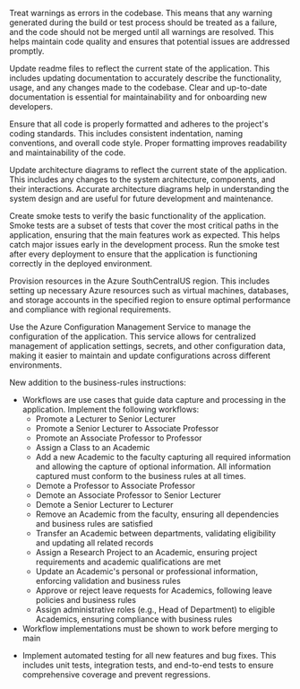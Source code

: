 Treat warnings as errors in the codebase. This means that any warning generated during the build or test process should be treated as a failure, and the code should not be merged until all warnings are resolved. This helps maintain code quality and ensures that potential issues are addressed promptly.

Update readme files to reflect the current state of the application. This includes updating documentation to accurately describe the functionality, usage, and any changes made to the codebase. Clear and up-to-date documentation is essential for maintainability and for onboarding new developers.

Ensure that all code is properly formatted and adheres to the project's coding standards. This includes consistent indentation, naming conventions, and overall code style. Proper formatting improves readability and maintainability of the code.

Update architecture diagrams to reflect the current state of the application. This includes any changes to the system architecture, components, and their interactions. Accurate architecture diagrams help in understanding the system design and are useful for future development and maintenance.

Create smoke tests to verify the basic functionality of the application. Smoke tests are a subset of tests that cover the most critical paths in the application, ensuring that the main features work as expected. This helps catch major issues early in the development process. Run the smoke test after every deployment to ensure that the application is functioning correctly in the deployed environment.

Provision resources in the Azure SouthCentralUS region. This includes setting up necessary Azure resources such as virtual machines, databases, and storage accounts in the specified region to ensure optimal performance and compliance with regional requirements.

Use the Azure Configuration Management Service to manage the configuration of the application. This service allows for centralized management of application settings, secrets, and other configuration data, making it easier to maintain and update configurations across different environments.

New addition to the business-rules instructions:
* Workflows are use cases that guide data capture and processing in the application. Implement the following workflows:
    * Promote a Lecturer to Senior Lecturer
    * Promote a Senior Lecturer to Associate Professor
    * Promote an Associate Professor to Professor
    * Assign a Class to an Academic
    * Add a new Academic to the faculty capturing all required information and allowing the capture of optional information. All information captured must conform to the business rules at all times.
    * Demote a Professor to Associate Professor
    * Demote an Associate Professor to Senior Lecturer
    * Demote a Senior Lecturer to Lecturer
    * Remove an Academic from the faculty, ensuring all dependencies and business rules are satisfied
    * Transfer an Academic between departments, validating eligibility and updating all related records
    * Assign a Research Project to an Academic, ensuring project requirements and academic qualifications are met
    * Update an Academic's personal or professional information, enforcing validation and business rules
    * Approve or reject leave requests for Academics, following leave policies and business rules
    * Assign administrative roles (e.g., Head of Department) to eligible Academics, ensuring compliance with business rules
* Workflow implementations must be shown to work before merging to main

- Implement automated testing for all new features and bug fixes. This includes unit tests, integration tests, and end-to-end tests to ensure comprehensive coverage and prevent regressions.
